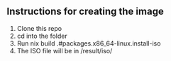 ## Instructions for creating the image

1. Clone this repo
2. cd into the folder
3. Run nix build .#packages.x86_64-linux.install-iso
4. The ISO file will be in /result/iso/

